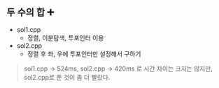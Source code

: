 ## 두 수의 합 ➕

* sol1.cpp
  * 정렬, 이분탐색, 투포인터 이용
* sol2.cpp
  * 정렬 후 좌, 우에 투포인터만 설정해서 구하기

> sol1.cpp -> 524ms, sol2.cpp -> 420ms 로 시간 차이는 크지는 않지만,   
> sol2.cpp로 푼 것이 좀 더 빨랐다.